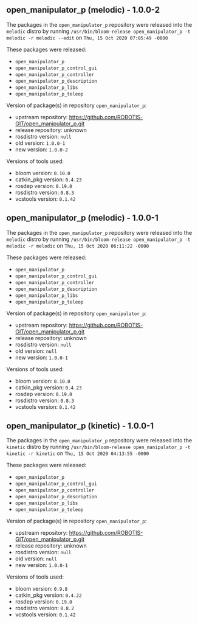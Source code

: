 ## open_manipulator_p (melodic) - 1.0.0-2

The packages in the `open_manipulator_p` repository were released into the `melodic` distro by running `/usr/bin/bloom-release open_manipulator_p -t melodic -r melodic --edit` on `Thu, 15 Oct 2020 07:05:49 -0000`

These packages were released:
- `open_manipulator_p`
- `open_manipulator_p_control_gui`
- `open_manipulator_p_controller`
- `open_manipulator_p_description`
- `open_manipulator_p_libs`
- `open_manipulator_p_teleop`

Version of package(s) in repository `open_manipulator_p`:

- upstream repository: https://github.com/ROBOTIS-GIT/open_manipulator_p.git
- release repository: unknown
- rosdistro version: `null`
- old version: `1.0.0-1`
- new version: `1.0.0-2`

Versions of tools used:

- bloom version: `0.10.0`
- catkin_pkg version: `0.4.23`
- rosdep version: `0.19.0`
- rosdistro version: `0.8.3`
- vcstools version: `0.1.42`


## open_manipulator_p (melodic) - 1.0.0-1

The packages in the `open_manipulator_p` repository were released into the `melodic` distro by running `/usr/bin/bloom-release open_manipulator_p -t melodic -r melodic` on `Thu, 15 Oct 2020 06:11:22 -0000`

These packages were released:
- `open_manipulator_p`
- `open_manipulator_p_control_gui`
- `open_manipulator_p_controller`
- `open_manipulator_p_description`
- `open_manipulator_p_libs`
- `open_manipulator_p_teleop`

Version of package(s) in repository `open_manipulator_p`:

- upstream repository: https://github.com/ROBOTIS-GIT/open_manipulator_p.git
- release repository: unknown
- rosdistro version: `null`
- old version: `null`
- new version: `1.0.0-1`

Versions of tools used:

- bloom version: `0.10.0`
- catkin_pkg version: `0.4.23`
- rosdep version: `0.19.0`
- rosdistro version: `0.8.3`
- vcstools version: `0.1.42`


## open_manipulator_p (kinetic) - 1.0.0-1

The packages in the `open_manipulator_p` repository were released into the `kinetic` distro by running `/usr/bin/bloom-release open_manipulator_p -t kinetic -r kinetic` on `Thu, 15 Oct 2020 04:13:55 -0000`

These packages were released:
- `open_manipulator_p`
- `open_manipulator_p_control_gui`
- `open_manipulator_p_controller`
- `open_manipulator_p_description`
- `open_manipulator_p_libs`
- `open_manipulator_p_teleop`

Version of package(s) in repository `open_manipulator_p`:

- upstream repository: https://github.com/ROBOTIS-GIT/open_manipulator_p.git
- release repository: unknown
- rosdistro version: `null`
- old version: `null`
- new version: `1.0.0-1`

Versions of tools used:

- bloom version: `0.9.8`
- catkin_pkg version: `0.4.22`
- rosdep version: `0.19.0`
- rosdistro version: `0.8.2`
- vcstools version: `0.1.42`


